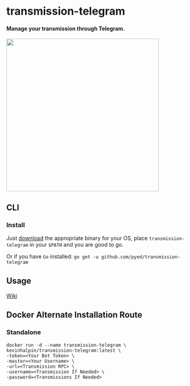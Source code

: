 # transmission-telegram

#### Manage your transmission through Telegram.

<img src="https://raw.github.com/pyed/transmission-telegram/master/demo.gif" width="400" />

## CLI

###  Install

Just [download](https://github.com/pyed/transmission-telegram/releases) the appropriate binary for your OS, place `transmission-telegram` in your `$PATH` and you are good to go.

Or if you have `Go` installed: `go get -u github.com/pyed/transmission-telegram`

## Usage

[Wiki](https://github.com/pyed/transmission-telegram/wiki)


##  Docker Alternate Installation Route

### Standalone

```
docker run -d --name transmission-telegram \
kevinhalpin/transmission-telegram:latest \
-token=<Your Bot Token> \
-master=<Your Username> \
-url=<Transmission RPC> \
-username=<Transmission If Needed> \ 
-password=<Transmissions If Needed>
```
